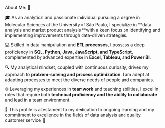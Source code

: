 About Me: 🌟

🎓 As an analytical and passionate individual pursuing a degree in Molecular Sciences at the University of São Paulo, I specialize in **data analysis and market product analysis **with a keen focus on identifying and implementing improvements through data-driven strategies.

💻 Skilled in data manipulation and **ETL processes**, I possess a deep proficiency in **SQL, Python, Java, JavaScript, and TypeScript**, complemented by advanced expertise in **Excel, Tableau, and Power BI**.

🔍 My analytical mindset, coupled with continuous curiosity, drives my approach to **problem-solving and process optimization**. I am adept at adapting processes to meet the diverse needs of people and companies.

🌐 Leveraging my experiences in **teamwork** and teaching abilities, I excel in roles that require both **technical proficiency and the ability to collaborate** and lead in a team environment.

🌟 This profile is a testament to my dedication to ongoing learning and my commitment to excellence in the fields of data analysis and quality customer service. 🚀

